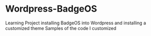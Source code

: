 # Wordpress-BadgeOS
Learning Project installing BadgeOS into Wordpress and installing a customized theme
Samples of the code I customized
